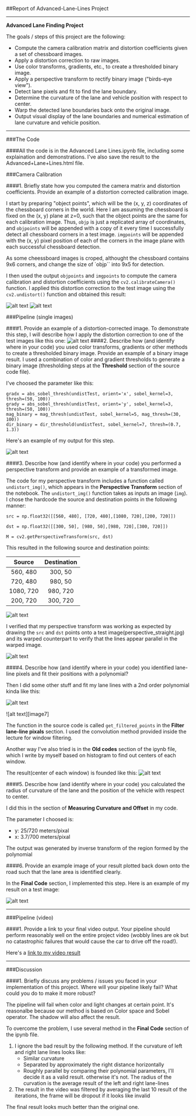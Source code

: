 ##Report of Advanced-Lane-Lines Project

---

**Advanced Lane Finding Project**

The goals / steps of this project are the following:

* Compute the camera calibration matrix and distortion coefficients given a set of chessboard images.
* Apply a distortion correction to raw images.
* Use color transforms, gradients, etc., to create a thresholded binary image.
* Apply a perspective transform to rectify binary image ("birds-eye view").
* Detect lane pixels and fit to find the lane boundary.
* Determine the curvature of the lane and vehicle position with respect to center.
* Warp the detected lane boundaries back onto the original image.
* Output visual display of the lane boundaries and numerical estimation of lane curvature and vehicle position.

[//]: # (Image References)

[image0]: ./images/corner_detection.png "Corners"
[image1]: ./images/undistorted_chessboard.png "Undistorted"
[image2]: ./images/undistorted_image.png "Straight Road"
[image3]: ./images/threshoud_image.png "Threshould Image"
[image4]: ./images/perspective_region.png "Perspective Region"
[image5]: ./images/undistorted_binary.png "Undistored Lane-line"
[image6]: ./images/window_filtering.png "Filtered Lane-line"
[image6]: ./images/windoe_filtering_poly.png "Filtered Lane-line with polynomial"
[image8]: ./images/old_window_filtering.png "Filtered Lane-line Old method"
[image9]: ./images/result.png "Result with radius and offset"
[video1]: ./output.mp4 "Video"


---
###The Code

####All the code is in the Advanced Lane Lines.ipynb file, including some explaination and demonstrations. I've also save the result to the Advanced+Lane+Lines.html file.


###Camera Calibration

####1. Briefly state how you computed the camera matrix and distortion coefficients. Provide an example of a distortion corrected calibration image.

I start by preparing "object points", which will be the (x, y, z) coordinates of the chessboard corners in the world. Here I am assuming the chessboard is fixed on the (x, y) plane at z=0, such that the object points are the same for each calibration image.  Thus, `objp` is just a replicated array of coordinates, and `objpoints` will be appended with a copy of it every time I successfully detect all chessboard corners in a test image.  `imgpoints` will be appended with the (x, y) pixel position of each of the corners in the image plane with each successful chessboard detection.  

As some cheessboard images is croped, althought the chessboard contains 9x6 corners, and change the size of `objp`` into 9x5 for detection.

I then used the output `objpoints` and `imgpoints` to compute the camera calibration and distortion coefficients using the `cv2.calibrateCamera()` function.  I applied this distortion correction to the test image using the `cv2.undistort()` function and obtained this result: 

![alt text][image0]
![alt text][image1]

###Pipeline (single images)

####1. Provide an example of a distortion-corrected image.
To demonstrate this step, I will describe how I apply the distortion correction to one of the test images like this one:
![alt text][image2]
####2. Describe how (and identify where in your code) you used color transforms, gradients or other methods to create a thresholded binary image.  Provide an example of a binary image result.
I used a combination of color and gradient thresholds to generate a binary image (thresholding steps at the **Threshold** section of the source code file).  

I've choosed the parameter like this:

```
gradx = abs_sobel_thresh(undistTest, orient='x', sobel_kernel=3, thresh=(50, 100))
grady = abs_sobel_thresh(undistTest, orient='y', sobel_kernel=3, thresh=(50, 100))
mag_binary = mag_thresh(undistTest, sobel_kernel=5, mag_thresh=(30, 100))
dir_binary = dir_threshold(undistTest, sobel_kernel=7, thresh=(0.7, 1.3))
```
	
Here's an example of my output for this step.  

![alt text][image3]

####3. Describe how (and identify where in your code) you performed a perspective transform and provide an example of a transformed image.

The code for my perspective transform includes a function called `undistort_img()`, which appears in the **Perspective Transform** section of the notebook. 
The `undistort_img()` function takes as inputs an image (`img`). I chose the hardcode the source and destination points in the following manner:

```
src = np.float32([[560, 480], [720, 480],[1080, 720],[200, 720]])
    
dst = np.float32([[300, 50], [980, 50],[980, 720],[300, 720]])
    
M = cv2.getPerspectiveTransform(src, dst)

```
This resulted in the following source and destination points:

| Source        | Destination   | 
|:-------------:|:-------------:| 
| 560, 480      | 300, 50       | 
| 720, 480      | 980, 50      |
| 1080, 720     | 980, 720      |
| 200, 720      | 300, 720        |

![alt text][image4]

I verified that my perspective transform was working as expected by drawing the `src` and `dst` points onto a test image(perspective_straight.jpg) and its warped counterpart to verify that the lines appear parallel in the warped image.

![alt text][image5]

####4. Describe how (and identify where in your code) you identified lane-line pixels and fit their positions with a polynomial?

Then I did some other stuff and fit my lane lines with a 2nd order polynomial kinda like this:

![alt text][image6]

![alt text][image7]

The function in the source code is called `get_filtered_points` in the **Filter lane-line pixals** section. I used the convolution method provided inside the lecture for window filtering.

Another way I've also tried is in the **Old codes** section of the ipynb file, which I write by myself based on histogram to find out centers of each window.

The result(center of each window) is founded like this:
![alt text][image8]


####5. Describe how (and identify where in your code) you calculated the radius of curvature of the lane and the position of the vehicle with respect to center.

I did this in the section of **Measuring Curvature and Offset** in my code.

The parameter I choosed is:
* y: 25/720 meters/pixal
* x: 3.7/700 meters/pixal

The output was generated by inverse transform of the region formed by the polynomial

####6. Provide an example image of your result plotted back down onto the road such that the lane area is identified clearly.

In the **Final Code** section, I implemented this step.  Here is an example of my result on a test image:

![alt text][image9]

---

###Pipeline (video)

####1. Provide a link to your final video output.  Your pipeline should perform reasonably well on the entire project video (wobbly lines are ok but no catastrophic failures that would cause the car to drive off the road!).

Here's a [link to my video result][video1]

---

###Discussion

####1. Briefly discuss any problems / issues you faced in your implementation of this project.  Where will your pipeline likely fail?  What could you do to make it more robust?

The pipeline will fail when color and light changes at certain point. It's reasonalbe because our method is based on Color space and Sobel operator. The shadow will also affect the result.

To overcome the problem, I use several method in the **Final Code** section of the ipynb file.

1. I ignore the bad result by the following method.
	If the curvature of left and right lane lines looks like:
	* Similar curvature
	* Separated by approximately the right distance horizontally
	* Roughly parallel
	by comparing their polynomial parameters, I'll decide it as a valid result. otherwise it's not. The radius of the curvation is the average result of the left and right lane-lines
2. The result in the video was filtered by averaging the last 10 result of the iterations, the frame will be dropout if it looks like invalid

The final result looks much better than the original one.
